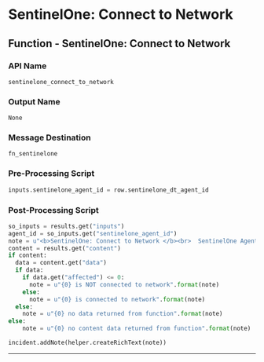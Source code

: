 <!--
    DO NOT MANUALLY EDIT THIS FILE
    THIS FILE IS AUTOMATICALLY GENERATED WITH resilient-sdk codegen
-->

# SentinelOne: Connect to Network

## Function - SentinelOne: Connect to Network

### API Name
`sentinelone_connect_to_network`

### Output Name
`None`

### Message Destination
`fn_sentinelone`

### Pre-Processing Script
```python
inputs.sentinelone_agent_id = row.sentinelone_dt_agent_id
```

### Post-Processing Script
```python
so_inputs = results.get("inputs")
agent_id = so_inputs.get("sentinelone_agent_id")
note = u"<b>SentinelOne: Connect to Network </b><br>  SentinelOne Agent Id: {0}".format(agent_id)
content = results.get("content")
if content:
  data = content.get("data")
  if data:
    if data.get("affected") <= 0:
      note = u"{0} is NOT connected to network".format(note)
    else:
      note = u"{0} is connected to network".format(note)
  else:
    note = u"{0} no data returned from function".format(note)
else:
    note = u"{0} no content data returned from function".format(note)  

incident.addNote(helper.createRichText(note))

```

---

